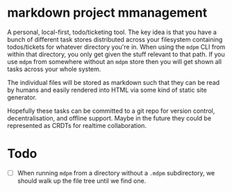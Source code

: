# **m**ark**d**own **p**roject **m**management

A personal, local-first, todo/ticketing tool. The key idea is that you have a bunch of
different task stores distributed across your filesystem containing todos/tickets for
whatever directory you're in. When using the `mdpm` CLI from within that directory, you
only get given the stuff relevant to that path. If you use `mdpm` from somewhere without
an `mdpm` store then you will get shown all tasks across your whole system.

The individual files will be stored as markdown such that they can be read by humans and
easily rendered into HTML via some kind of static site generator.

Hopefully these tasks can be committed to a git repo for version control,
decentralisation, and offline support. Maybe in the future they could be represented as
CRDTs for realtime collaboration.

# Todo
- [ ] When running `mdpm` from a directory without a `.mdpm` subdirectory, we should
walk up the file tree until we find one.
